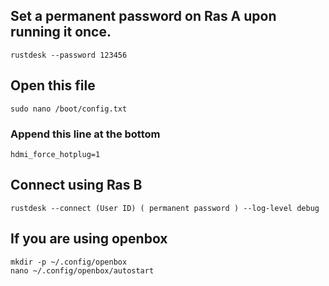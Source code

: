 ## Set a permanent password on Ras A upon running it once.
```
rustdesk --password 123456
```

## Open this file

``` 
sudo nano /boot/config.txt
```
### Append this line at the bottom
```
hdmi_force_hotplug=1
```

## Connect using Ras B

```
rustdesk --connect (User ID) ( permanent password ) --log-level debug
```

## If you are using openbox

```
mkdir -p ~/.config/openbox
nano ~/.config/openbox/autostart
```


